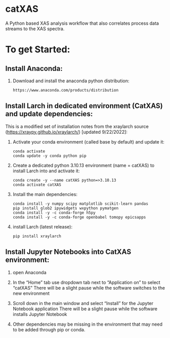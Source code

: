 # catXAS

A Python based XAS analysis workflow that also correlates process data streams to the XAS spectra.

# To get Started:
## Install Anaconda:
1.	Download and install the anaconda python distribution:

  	    https://www.anaconda.com/products/distribution 

## Install Larch in dedicated environment (CatXAS) and update dependencies:

This is a modified set of installation notes from the xraylarch source (https://xraypy.github.io/xraylarch/) [updated 9/22/2022]:

1.	Activate your conda environment (called base by default) and update it:

        conda activate
        conda update -y conda python pip

2.	Create a dedicated python 3.10.13 environment (name = catXAS) to install Larch into and activate it:

        conda create -y --name catXAS python=>3.10.13
        conda activate catXAS

3.	Install the main dependencies:

        conda install -y numpy scipy matplotlib scikit-learn pandas
  	    pip install glob2 ipywidgets wxpython pymatgen
  	    conda install -y -c conda-forge h5py
  	    conda install -y -c conda-forge openbabel tomopy epicsapps      

5.	install Larch (latest release):

  	    pip install xraylarch

## Install Jupyter Notebooks into CatXAS environment:

1.	open Anaconda

2.	In the “Home” tab use dropdown tab next to “Application on” to select “catXAS”
There will be a slight pause while the software switches to the new environment

3.	Scroll down in the main window and select “Install” for the Jupyter Notebook application
There will be a slight pause while the software installs Jupyter Notebook

4. Other dependencies may be missing in the environment that may need to be added through pip or conda.

